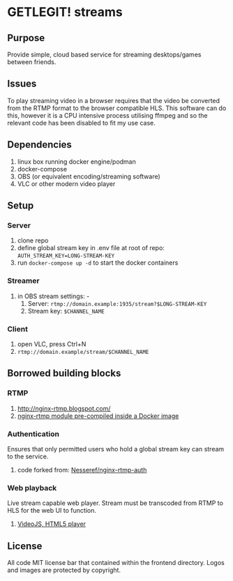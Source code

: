 # GETLEGIT! streams

## Purpose

Provide simple, cloud based service for streaming desktops/games between friends.

## Issues

To play streaming video in a browser requires that the video be converted from the RTMP format to the browser compatible HLS. This software can do this, however it is a CPU intensive process utilising ffmpeg and so the relevant code has been disabled to fit my use case.

## Dependencies

1. linux box running docker engine/podman
2. docker-compose
3. OBS (or equivalent encoding/streaming software)
4. VLC or other modern video player

## Setup

### Server

1. clone repo
2. define global stream key in .env file at root of repo: `AUTH_STREAM_KEY=LONG-STREAM-KEY`
3. run `docker-compose up -d` to start the docker containers

### Streamer

1. in OBS stream settings: -
   1. Server: `rtmp://domain.example:1935/stream?$LONG-STREAM-KEY`
   2. Stream key: `$CHANNEL_NAME`

### Client

1. open VLC, press Ctrl+N
2. `rtmp://domain.example/stream/$CHANNEL_NAME`

## Borrowed building blocks

### RTMP

1. http://nginx-rtmp.blogspot.com/
2. [nginx-rtmp module pre-compiled inside a Docker image](https://github.com/alfg/docker-nginx-rtmp)

### Authentication

Ensures that only permitted users who hold a global stream key can stream to the service.

1. code forked from: [Nesseref/nginx-rtmp-auth](https://github.com/Nesseref/nginx-rtmp-auth)

### Web playback

Live stream capable web player. Stream must be transcoded from RTMP to HLS for the web UI to function.

1. [VideoJS, HTML5 player](https://videojs.com/)

## License

All code MIT license bar that contained within the frontend directory. Logos and images are protected by copyright.

